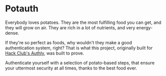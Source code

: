 # Potauth
Everybody loves potatoes. They are the most fulfilling food you can get, and
they will grow on air. They are rich in a lot of nutrients, and very
energy-dense.

If they're so perfect as foods, why wouldn't they make a good authentication
system, right? That is what this project, originally built for
[Hack Club's Authly](https://authly.hackclub.com), was built to prove.

Authenticate yourself with a selection of potato-based steps, that ensure
your uttermost security at all times, thanks to the best food ever.